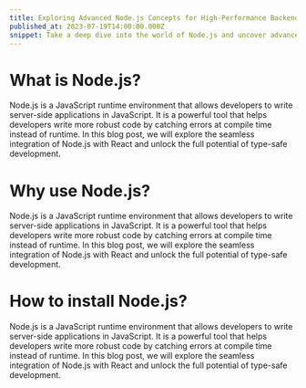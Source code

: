 ```yaml
---
title: Exploring Advanced Node.js Concepts for High-Performance Backend Development
published_at: 2023-07-19T14:00:00.000Z
snippet: Take a deep dive into the world of Node.js and uncover advanced concepts that can elevate your backend development skills. In this comprehensive guide, we will explore topics such as event-driven architecture, asynchronous programming patterns, and scalable microservices. Gain insights into optimizing performance, handling concurrency, and leveraging Node.js ecosystem tools to build high-performance backend systems that can handle heavy workloads with ease.
---
```


# What is Node.js?

Node.js is a JavaScript runtime environment that allows developers to write server-side applications in JavaScript. It is a powerful tool that helps developers write more robust code by catching errors at compile time instead of runtime. In this blog post, we will explore the seamless integration of Node.js with React and unlock the full potential of type-safe development.

# Why use Node.js?

Node.js is a JavaScript runtime environment that allows developers to write server-side applications in JavaScript. It is a powerful tool that helps developers write more robust code by catching errors at compile time instead of runtime. In this blog post, we will explore the seamless integration of Node.js with React and unlock the full potential of type-safe development.

# How to install Node.js?

Node.js is a JavaScript runtime environment that allows developers to write server-side applications in JavaScript. It is a powerful tool that helps developers write more robust code by catching errors at compile time instead of runtime. In this blog post, we will explore the seamless integration of Node.js with React and unlock the full potential of type-safe development.